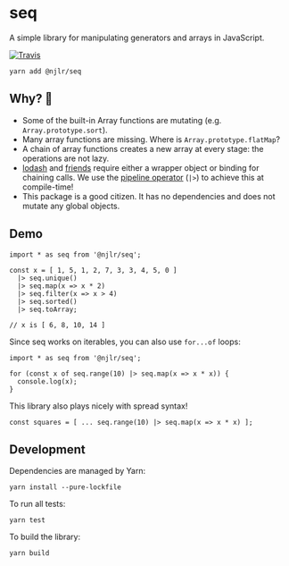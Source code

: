 # seq

A simple library for manipulating generators and arrays in JavaScript. 

[![Travis](https://img.shields.io/travis/njlr/seq.svg)](https://travis-ci.org/njlr/seq) 

```
yarn add @njlr/seq
```


## Why? 🤔

 * Some of the built-in Array functions are mutating (e.g. `Array.prototype.sort`). 
 * Many array functions are missing. Where is `Array.prototype.flatMap`?
 * A chain of array functions creates a new array at every stage: the operations are not lazy. 
 * [lodash](https://lodash.com/) and [friends](https://github.com/jussi-kalliokoski/trine) require either a wrapper object or binding for chaining calls. We use the [pipeline operator](https://github.com/babel/babel/tree/master/packages/babel-plugin-proposal-pipeline-operator) (`|>`) to achieve this at compile-time! 
 * This package is a good citizen. It has no dependencies and does not mutate any global objects. 


## Demo

```javascript=
import * as seq from '@njlr/seq';

const x = [ 1, 5, 1, 2, 7, 3, 3, 4, 5, 0 ] 
  |> seq.unique()
  |> seq.map(x => x * 2)
  |> seq.filter(x => x > 4)
  |> seq.sorted()
  |> seq.toArray;

// x is [ 6, 8, 10, 14 ]
```

Since seq works on iterables, you can also use `for...of` loops:

```javascript=
import * as seq from '@njlr/seq';

for (const x of seq.range(10) |> seq.map(x => x * x)) {
  console.log(x);
}
```

This library also plays nicely with spread syntax! 

```javascript=
const squares = [ ... seq.range(10) |> seq.map(x => x * x) ];
```


## Development

Dependencies are managed by Yarn: 

```bash=
yarn install --pure-lockfile
```

To run all tests:

```bash=
yarn test
```

To build the library:

```bash=
yarn build
```
